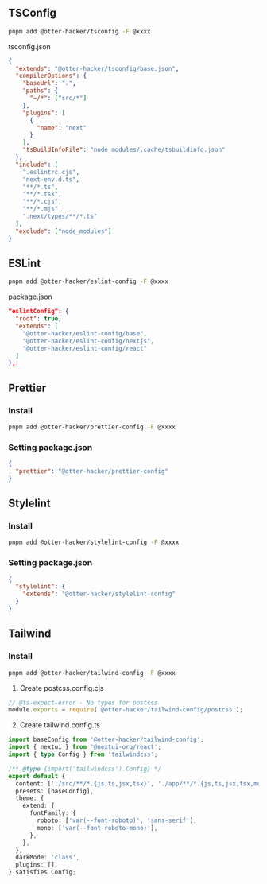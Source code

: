 ## TSConfig

```sh
pnpm add @otter-hacker/tsconfig -F @xxxx
```

tsconfig.json

```json
{
  "extends": "@otter-hacker/tsconfig/base.json",
  "compilerOptions": {
    "baseUrl": ".",
    "paths": {
      "~/*": ["src/*"]
    },
    "plugins": [
      {
        "name": "next"
      }
    ],
    "tsBuildInfoFile": "node_modules/.cache/tsbuildinfo.json"
  },
  "include": [
    ".eslintrc.cjs",
    "next-env.d.ts",
    "**/*.ts",
    "**/*.tsx",
    "**/*.cjs",
    "**/*.mjs",
    ".next/types/**/*.ts"
  ],
  "exclude": ["node_modules"]
}
```


## ESLint
```sh
pnpm add @otter-hacker/eslint-config -F @xxxx
```

package.json

```json
"eslintConfig": {
  "root": true,
  "extends": [
    "@otter-hacker/eslint-config/base",
    "@otter-hacker/eslint-config/nextjs",
    "@otter-hacker/eslint-config/react"
  ]
},
```
## Prettier

### Install

```sh
pnpm add @otter-hacker/prettier-config -F @xxxx
```

### Setting package.json

```json
{
  "prettier": "@otter-hacker/prettier-config"
}
```

## Stylelint

### Install

```sh
pnpm add @otter-hacker/stylelint-config -F @xxxx
```

### Setting package.json

```json
{
  "stylelint": {
    "extends": "@otter-hacker/stylelint-config"
  }
}
```

## Tailwind

### Install

```sh
pnpm add @otter-hacker/tailwind-config -F @xxxx
```

1. Create postcss.config.cjs

```js
// @ts-expect-error - No types for postcss
module.exports = require('@otter-hacker/tailwind-config/postcss');
```

2. Create tailwind.config.ts

```ts
import baseConfig from '@otter-hacker/tailwind-config';
import { nextui } from '@nextui-org/react';
import { type Config } from 'tailwindcss';

/** @type {import('tailwindcss').Config} */
export default {
  content: ['./src/**/*.{js,ts,jsx,tsx}', './app/**/*.{js,ts,jsx,tsx,mdx}'],
  presets: [baseConfig],
  theme: {
    extend: {
      fontFamily: {
        roboto: ['var(--font-roboto)', 'sans-serif'],
        mono: ['var(--font-roboto-mono)'],
      },
    },
  },
  darkMode: 'class',
  plugins: [],
} satisfies Config;
```
